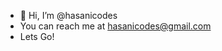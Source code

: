 - 👋 Hi, I’m @hasanicodes
- You can reach me at hasanicodes@gmail.com
- Lets Go!
<!---
hasanicodes/hasanicodes is a ✨ special ✨ repository because its `README.md` (this file) appears on your GitHub profile.
You can click the Preview link to take a look at your changes.
--->
